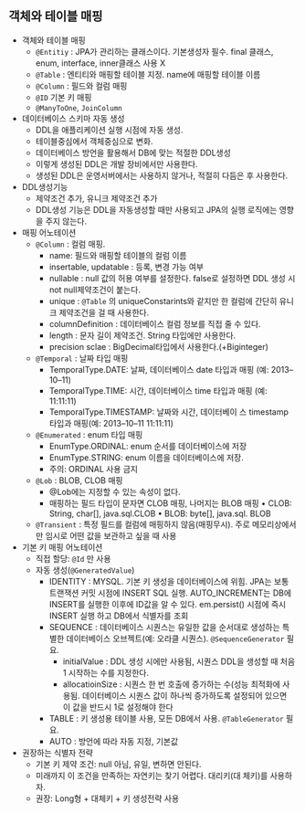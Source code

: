 ## 객체와 테이블 매핑

- 객체와 테이블 매핑
    - `@Entitiy` : JPA가 관리하는 클래스이다. 기본생성자 필수. final 클래스, enum, interface, inner클래스 사용 X
    - `@Table` : 엔티티와 매핑할 테이블 지정. name에 매핑할 테이블 이름
    - `@Column` : 필드와 컬럼 매핑
    - `@ID` 기본 키 매핑
    - `@ManyToOne`, `JoinColumn`
- 데이터베이스 스키마 자동 생성
    - DDL을 애플리케이션 실행 시점에 자동 생성.
    - 테이블중심에서 객체중심으로 변화.
    - 데이터베이스 방언을 활용해서 DB에 맞는 적절한 DDL생성
    - 이렇게 생성된 DDL은 개발 장비에서만 사용한다.
    - 생성된 DDL은 운영서버에서는 사용하지 않거나, 적절히 다듬은 후 사용한다.
- DDL생성기능
    - 제약조건 추가, 유니크 제약조건 추가
    - DDL생성 기능은 DDL을 자동생성할 때만 사용되고 JPA의 실행 로직에는 영향을 주지 않는다.
- 매핑 어노테이션
    - `@Column` : 컬럼 매핑.
        - name: 필드와 매핑할 테이블의 컬럼 이름
        - insertable, updatable : 등록, 변경 가능 여부
        - nullable : null 값의 허용 여부를 설정한다. false로 설정하면 DDL 생성 시 not null제약조건이 붙는다.
        - unique :  `@Table` 의 uniqueConstarints와 같지만 한 컬럼에 간단히 유니크 제약조건을 걸 때 사용한다.
        - columnDefinition : 데이터베이스 컬럼 정보를 직접 줄 수 있다.
        - length : 문자 길이 제약조건. String 타입에만 사용한다.
        - precision sclae : BigDecimal타입에서 사용한다.(+Biginteger)
    - `@Temporal` : 날짜 타입 매핑
        - TemporalType.DATE: 날짜, 데이터베이스 date 타입과 매핑
        (예: 2013–10–11)
        - TemporalType.TIME: 시간, 데이터베이스 time 타입과 매핑
        (예: 11:11:11)
        - TemporalType.TIMESTAMP: 날짜와 시간, 데이터베이 스
        timestamp 타입과 매핑(예: 2013–10–11 11:11:11)
    - `@Enumerated` : enum 타입 매핑
        - EnumType.ORDINAL: enum 순서를 데이터베이스에 저장
        - EnumType.STRING: enum 이름을 데이터베이스에 저장.
        - 주의: ORDINAL 사용 금지
    - `@Lob` : BLOB, CLOB 매핑
        - @Lob에는 지정할 수 있는 속성이 없다.
        - 매핑하는 필드 타입이 문자면 CLOB 매핑, 나머지는 BLOB 매핑
        • CLOB: String, char[], java.sql.CLOB
        • BLOB: byte[], java.sql. BLOB
    - `@Transient` : 특정 필드를 컬럼에 매핑하지 않음(매핑무시). 주로 메모리상에서만 임시로 어떤 값을 보관하고 싶을 때 사용
- 기본 키 매핑 어노테이션
    - 직접 할당: `@Id` 만 사용
    - 자동 생성(`@GeneratedValue`)
        - IDENTITY : MYSQL. 기본 키 생성을 데이터베이스에 위힘. JPA는 보통 트랜잭션 커밋 시점에 INSERT SQL 실행. AUTO_INCREMENT는 DB에 INSERT를 실행한 이후에 ID값을 알 수 있다. em.persist() 시점에 즉시 INSERT 실행
        하고 DB에서 식별자를 조회
        - SEQUENCE :  데이터베이스 시퀀스는 유일한 값을 순서대로 생성하는 특별한 데이터베이스 오브젝트(예: 오라클 시퀀스). `@SequenceGenerator` 필요.
            - initialValue : DDL 생성 시에만 사용됨, 시퀀스 DDL을 생성할 때 처음 1 시작하는 수를 지정한다.
            - allocatioinSize : 시퀀스 한 번 호출에 증가하는 수(성능 최적화에 사용됨. 데이터베이스 시퀀스 값이 하나씩 증가하도록 설정되어 있으면 이 값을 반드시 1로 설정해야 한다
        - TABLE : 키 생성용 테이블 사용, 모든 DB에서 사용. `@TableGenerator` 필요.
        - AUTO : 방언에 따라 자동 지정, 기본값
- 권장하는 식별자 전략
    - 기본 키 제약 조건: null 아님, 유일, 변하면 안된다.
    - 미래까지 이 조건을 만족하는 자연키는 찾기 어렵다. 대리키(대
    체키)를 사용하자.
    - 권장: Long형 + 대체키 + 키 생성전략 사용
